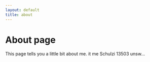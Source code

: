 ```yaml
---
layout: default
title: about
---
```


# About page

This page tells you a little bit about me.
it me
Schulzi
13503 unsw...
